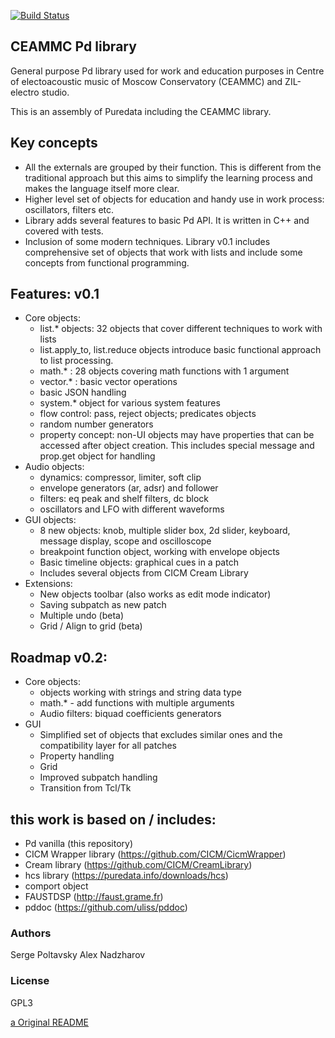 [![Build Status](https://travis-ci.org/uliss/pure-data.svg?branch=ceammc)](https://travis-ci.org/uliss/pure-data)

CEAMMC Pd library
-----------------

General purpose Pd library used for work and education purposes in Centre of electoacoustic music of Moscow Conservatory (CEAMMC) and ZIL-electro studio.

This is an assembly of Puredata including the CEAMMC library.

Key concepts
------------

   - All the externals are grouped by their function. This is different from the traditional approach but this aims to simplify the learning process and makes the language itself more clear.
   - Higher level set of objects for education and handy use in work process: oscillators, filters etc.
   - Library adds several features to basic Pd API. It is written in C++ and covered with tests.
   - Inclusion of some modern techniques. Library v0.1 includes comprehensive set of objects that work with lists and include some concepts from functional programming.


Features: v0.1
--------------

 * Core objects:
   - list.* objects: 32 objects that cover different techniques to work with lists
   - list.apply_to, list.reduce objects introduce basic functional approach to list processing.
   - math.* : 28 objects covering math functions with 1 argument
   - vector.* : basic vector operations
   - basic JSON handling
   - system.* object for various system features
   - flow control: pass, reject objects; predicates objects
   - random number generators
   - property concept: non-UI objects may have properties that can be accessed after object creation. This includes special message and prop.get object for handling
 * Audio objects:
	 - dynamics: compressor, limiter, soft clip
	 - envelope generators (ar, adsr) and follower
	 - filters: eq peak and shelf filters, dc block
	 - oscillators and LFO with different waveforms
 * GUI objects:
   - 8 new objects: knob, multiple slider box, 2d slider, keyboard, message display, scope and oscilloscope
   - breakpoint function object, working with envelope objects
   - Basic timeline objects: graphical cues in a patch
   - Includes several objects from CICM Cream Library
 * Extensions:
   - New objects toolbar (also works as edit mode indicator)
   - Saving subpatch as new patch
   - Multiple undo (beta)
   - Grid / Align to grid (beta)

Roadmap v0.2:
-------------

 * Core objects:
   - objects working with strings and string data type
   - math.* - add functions with multiple arguments
   - Audio filters: biquad coefficients generators
 * GUI
   - Simplified set of objects that excludes similar ones and the compatibility layer for all patches
   - Property handling
   - Grid
   - Improved subpatch handling
   - Transition from Tcl/Tk


this work is based on / includes:
---------------------------------
   - Pd vanilla (this repository)
   - CICM Wrapper library (https://github.com/CICM/CicmWrapper)
   - Cream library (https://github.com/CICM/CreamLibrary)
   - hcs library (https://puredata.info/downloads/hcs)
   - comport object
   - FAUSTDSP (http://faust.grame.fr)
   - pddoc (https://github.com/uliss/pddoc)


### Authors
Serge Poltavsky
Alex Nadzharov

### License
GPL3

[a Original README](README_ORIGINAL.md)
